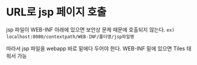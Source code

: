 # URL로 jsp 페이지 호출


jsp 파일이 WEB-INF 아래에 있으면 보안상 문제 때문에 호출되지 않는다. `ex) localhost:8080/contextpath/WEB-INF/폴더명/jsp파일명`

따라서 jsp 파일을 webapp 바로 밑에다 두어야 한다. WEB-INF 밑에 있으면 Tiles 태워서 가능
